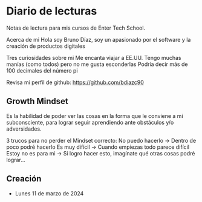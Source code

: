# Diario de lecturas
Notas de lectura para mis cursos de Enter Tech School.

Acerca de mi
Hola soy Bruno Díaz, soy un apasionado por el software y la creación de productos digitales

Tres curiosidades sobre mi
Me encanta viajar a EE.UU.
Tengo muchas manías (como todos) pero no me gusta esconderlas
Podría decir más de 100 decimales del número pi

Revisa mi perfil de github: https://github.com/bdiazc90

## Growth Mindset
Es la habilidad de poder ver las cosas en la forma que le conviene a mi subconsciente, para lograr seguir aprendiendo ante obstáculos y/o adversidades.

3 trucos para no perder el Mindset correcto:
No puedo hacerlo -> Dentro de poco podré hacerlo
Es muy difícil -> Cuando empiezas todo parece difícil
Estoy no es para mi -> Si logro hacer esto, imagínate qué otras cosas podré lograr...

## Creación
- Lunes 11 de marzo de 2024
